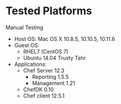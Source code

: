 # Tested Platforms

Manual Testing

  * Host OS: Mac OS X 10.8.5, 10.10.5, 10.11.6
  * Guest OS:
      * RHEL7 (CentOS 7)
      * Ubuntu 14.04 Trusty Tahr
  * Applications:
      *  Chef Server 12.3
         * Reporting 1.5.5
         * Management 1.21
      *  ChefDK 0.10
      *  Chef client 12.5.1
